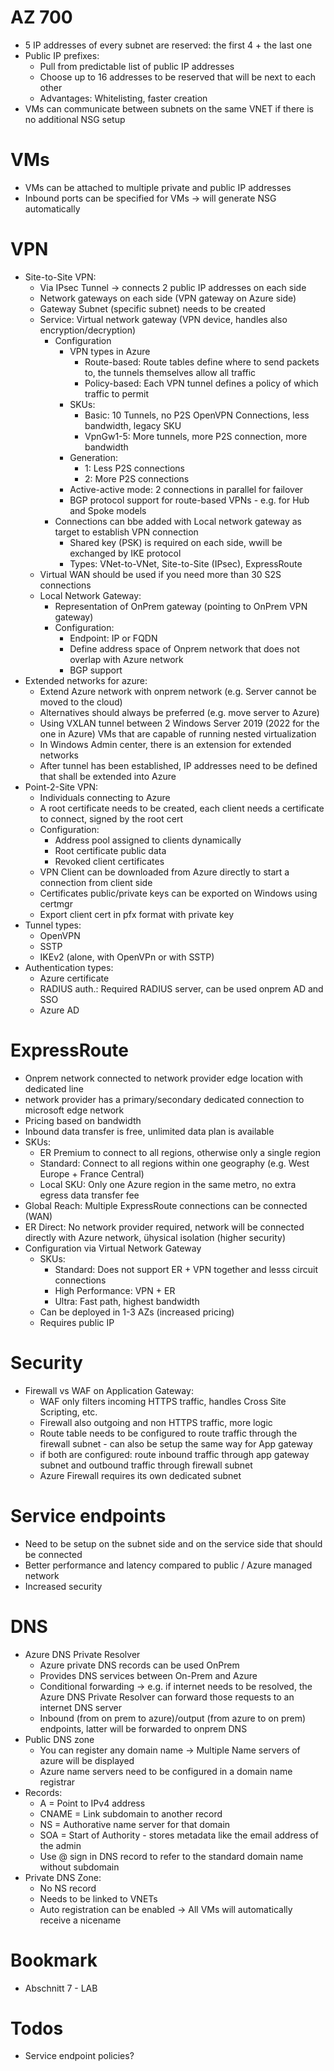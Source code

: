 # AZ 700

- 5 IP addresses of every subnet are reserved: the first 4 + the last one
- Public IP prefixes:
  - Pull from predictable list of public IP addresses
  - Choose up to 16 addresses to be reserved that will be next to each other
  - Advantages: Whitelisting, faster creation
- VMs can communicate between subnets on the same VNET if there is no additional NSG setup

# VMs
- VMs can be attached to multiple private and public IP addresses
- Inbound ports can be specified for VMs -> will generate NSG automatically

# VPN
- Site-to-Site VPN:
  - Via IPsec Tunnel -> connects 2 public IP addresses on each side
  - Network gateways on each side (VPN gateway on Azure side)
  - Gateway Subnet (specific subnet) needs to be created
  - Service: Virtual network gateway (VPN device, handles also encryption/decryption)
    - Configuration
      - VPN types in Azure
        - Route-based: Route tables define where to send packets to, the tunnels themselves allow all traffic
        - Policy-based: Each VPN tunnel defines a policy of which traffic to permit
      - SKUs:
        - Basic: 10 Tunnels, no P2S OpenVPN Connections, less bandwidth, legacy SKU
        - VpnGw1-5: More tunnels, more P2S connection, more bandwidth
      - Generation:
        - 1: Less P2S connections
        - 2: More P2S connections
      - Active-active mode: 2 connections in parallel for failover
      - BGP protocol support for route-based VPNs - e.g. for Hub and Spoke models
    - Connections can bbe added with Local network gateway as target to establish VPN connection
      - Shared key (PSK) is required on each side, wwill be exchanged by IKE protocol
      - Types: VNet-to-VNet, Site-to-Site (IPsec), ExpressRoute
  - Virtual WAN should be used if you need more than 30 S2S connections
  - Local Network Gateway:
    - Representation of OnPrem gateway (pointing to OnPrem VPN gateway)
    - Configuration:
      - Endpoint: IP or FQDN
      - Define address space of Onprem network that does not overlap with Azure network
      - BGP support
- Extended networks for azure:
  - Extend Azure network with onprem network (e.g. Server cannot be moved to the cloud)
  - Alternatives should always be preferred (e.g. move server to Azure)
  - Using VXLAN tunnel between 2 Windows Server 2019 (2022 for the one in Azure) VMs that are capable of running nested virtualization
  - In Windows Admin center, there is an extension for extended networks
  - After tunnel has been established, IP addresses need to be defined that shall be extended into Azure
- Point-2-Site VPN:
  - Individuals connecting to Azure
  - A root certificate needs to be created, each client needs a certificate to connect, signed by the root cert
  - Configuration:
    - Address pool assigned to clients dynamically 
    - Root certificate public data
    - Revoked client certificates
  - VPN Client can be downloaded from Azure directly to start a connection from client side
  - Certificates public/private keys can be exported on Windows using certmgr
  - Export client cert in pfx format with private key
- Tunnel types:
  - OpenVPN
  - SSTP
  - IKEv2 (alone, with OpenVPn or with SSTP)
- Authentication types:
  - Azure certificate
  - RADIUS auth.: Required RADIUS server, can be used onprem AD and SSO
  - Azure AD

# ExpressRoute
- Onprem network connected to network provider edge location with dedicated line
- network provider has a primary/secondary dedicated connection to microsoft edge network
- Pricing based on bandwidth
- Inbound data transfer is free, unlimited data plan is available
- SKUs:
  - ER Premium to connect to all regions, otherwise only a single region
  - Standard: Connect to all regions within one geography (e.g. West Europe + France Central)
  - Local SKU: Only one Azure region in the same metro, no extra egress data transfer fee
- Global Reach: Multiple ExpressRoute connections can be connected (WAN)
- ER Direct: No network provider required, network will be connected directly with Azure network, ühysical isolation (higher security)
- Configuration via Virtual Network Gateway
  - SKUs:
    - Standard: Does not support ER + VPN together and lesss circuit connections
    - High Performance: VPN + ER
    - Ultra: Fast path, highest bandwidth
  - Can be deployed in 1-3 AZs (increased pricing)
  - Requires public IP

# Security
- Firewall vs WAF on Application Gateway:
  - WAF only filters incoming HTTPS traffic, handles Cross Site Scripting, etc.
  - Firewall also outgoing and non HTTPS traffic, more logic
  - Route table needs to be configured to route traffic through the firewall subnet - can also be setup the same way for App gateway
  - if both are configured: route inbound traffic through app gateway subnet and outbound traffic through firewall subnet
  - Azure Firewall requires its own dedicated subnet

# Service endpoints
- Need to be setup on the subnet side and on the service side that should be connected
- Better performance and latency compared to public / Azure managed network
- Increased security

# DNS
- Azure DNS Private Resolver
  - Azure private DNS records can be used OnPrem
  - Provides DNS services between On-Prem and Azure
  - Conditional forwarding -> e.g. if internet needs to be resolved, the Azure DNS Private Resolver can forward those requests to an internet DNS server
  - Inbound (from on prem to azure)/output (from azure to on prem) endpoints, latter will be forwarded to onprem DNS
- Public DNS zone
  - You can register any domain name -> Multiple Name servers of azure will be displayed
  - Azure name servers need to be configured in a domain name registrar
- Records:
  - A = Point to IPv4 address
  - CNAME = Link subdomain to another record
  - NS = Authorative name server for that domain
  - SOA = Start of Authority - stores metadata like the email address of the admin
  - Use @ sign in DNS record to refer to the standard domain name without subdomain
- Private DNS Zone:
  - No NS record
  - Needs to be linked to VNETs
  - Auto registration can be enabled -> All VMs will automatically receive a nicename

# Bookmark
- Abschnitt 7 - LAB

# Todos
- Service endpoint policies?
